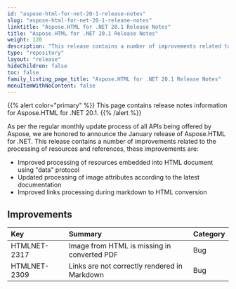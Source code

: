 ```yaml
---
id: "aspose-html-for-net-20-1-release-notes"
slug: "aspose-html-for-net-20-1-release-notes"
linktitle: "Aspose.HTML for .NET 20.1 Release Notes"
title: "Aspose.HTML for .NET 20.1 Release Notes"
weight: 120
description: "This release contains a number of improvements related to the processing of resources and references."
type: "repository"
layout: "release"
hideChildren: false
toc: false
family_listing_page_title: "Aspose.HTML for .NET 20.1 Release Notes"
menuItemWithNoContent: false
---
```


{{% alert color="primary" %}}
This page contains release notes information for Aspose.HTML for .NET 20.1.
{{% /alert %}} 

As per the regular monthly update process of all APIs being offered by Aspose, we are honored to announce the January release of Aspose.HTML for .NET.
This release contains a number of improvements related to the processing of resources and references, these improvements are:

- Improved processing of resources embedded into HTML document using "data" protocol
- Updated processing of image attributes according to the latest documentation
- Improved links processing during markdown to HTML conversion

## Improvements

|**Key**|**Summary**|**Category**|
| :- | :- | :- |
|HTMLNET-2317|Image from HTML is missing in converted PDF|Bug|
|HTMLNET-2309|Links are not correctly rendered in Markdown|Bug|